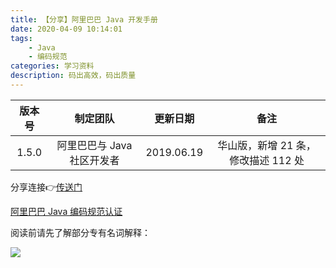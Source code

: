 ```yaml
---
title: 【分享】阿里巴巴 Java 开发手册
date: 2020-04-09 10:14:01
tags:
    - Java
    - 编码规范
categories: 学习资料
description: 码出高效，码出质量
---
```


版本号 | 制定团队 | 更新日期 | 备注
:-: | :-: | :-: | :-:
1.5.0 | 阿里巴巴与 Java 社区开发者 | 2019.06.19 | 华山版，新增 21 条，修改描述 112 处

分享连接👉[传送门](https://www.jianguoyun.com/p/DaJUaZwQxamWCBiV_YsD)

[阿里巴巴 Java 编码规范认证](https://edu.aliyun.com/certification/cldt02?spm=5176.8764728.aliyun-edu-course-header.11.5fc352bbywdkFm)

阅读前请先了解部分专有名词解释：

![](https://cdn.jsdelivr.net/gh/TUFZ/ImgHosting//TUFZ-Img/article/20Apr09A/00.png)

